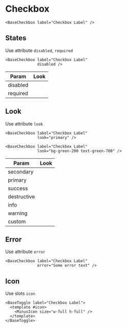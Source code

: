 # Checkbox

<div class="mt-4">
    <base-checkbox label="Checkbox Label" description="Checkbox description"></base-checkbox>
</div>

```vue
<BaseCheckbox label="Checkbox Label" />
```

<div class="h-12"></div>

## States

Use attribute `disabled`, `required`

```vue
<BaseCheckbox label="Checkbox Label"
              disabled />
```

| Param    | Look                                                                         |
| -------- | ---------------------------------------------------------------------------- |
| disabled | <base-checkbox class="w-40" disabled label="Checkbox Label"></base-checkbox> |
| required | <base-checkbox class="w-40" required label="Checkbox Label"></base-checkbox> |

<div class="h-12"></div>

## Look

Use attribute `look`

```vue
<BaseCheckbox label="Checkbox Label"
              look="primary" />

<BaseCheckbox label="Checkbox Label"
              look="bg-green-200 text-green-700" />
```

| Param       | Look                                                                                                   |
| ----------- | ------------------------------------------------------------------------------------------------------ |
| secondary   | <base-checkbox class="w-40" look="secondary" label="Checkbox Label"></base-checkbox>                   |
| primary     | <base-checkbox class="w-40" look="primary" label="Checkbox Label"></base-checkbox>                     |
| success     | <base-checkbox class="w-40" look="success" label="Checkbox Label"></base-checkbox>                     |
| destructive | <base-checkbox class="w-40" look="destructive" label="Checkbox Label"></base-checkbox>                 |
| info        | <base-checkbox class="w-40" look="info" label="Checkbox Label"></base-checkbox>                        |
| warning     | <base-checkbox class="w-40" look="warning" label="Checkbox Label"></base-checkbox>                     |
| custom      | <base-checkbox class="w-40" look="bg-green-200 text-green-700" label="Checkbox Label"></base-checkbox> |

<div class="h-12"></div>

## Error

Use attribute `error`

<div class="mt-4">
    <base-checkbox error="Some error text" label="Checkbox Label"></base-checkbox>
</div>

```vue
<BaseCheckbox label="Checkbox Label"
              error="Some error text" />
```

<div class="h-12"></div>

## Icon

Use slots `icon`

<div class="mt-4">
  <base-checkbox label="Checkbox Label">
    <template #icon>
      <minus-icon size="w-full h-full"></minus-icon>
    </template>
  </base-checkbox>
</div>

```vue
<BaseToggle label="Checkbox Label">
  <template #icon>
    <MinusIcon size="w-full h-full" />
  </template>
</BaseToggle>
```
<script>
import { MinusIcon } from '@scarlab/icons-vue/outline';

export default {
  components: { MinusIcon }
}
</script>
